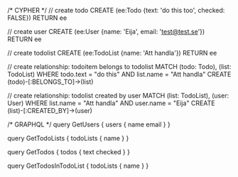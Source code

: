 
/* CYPHER */
// create todo
CREATE (ee:Todo {text: 'do this too', checked: FALSE}) RETURN ee

// create user
CREATE (ee:User {name: 'Eija', email: 'test@test.se'}) RETURN ee

// create todolist
CREATE (ee:TodoList {name: 'Att handla'}) RETURN ee

// create relationship: todoitem belongs to todolist
MATCH (todo: Todo), (list: TodoList)
WHERE todo.text = "do this" AND list.name = "Att handla"
CREATE (todo)-[:BELONGS_TO]->(list)

// create relationship: todolist created by user
MATCH (list: TodoList), (user: User)
WHERE list.name = "Att handla" AND user.name = "Eija"
CREATE (list)-[:CREATED_BY]->(user)

/* GRAPHQL */
query GetUsers {
    users {
        name
        email
    }
}

query GetTodoLists {
    todoLists {
        name
    }
}

query GetTodos {
    todos {
        text
        checked
    }
}

query GetTodosInTodoList {
    todoLists {
        name
    }
}